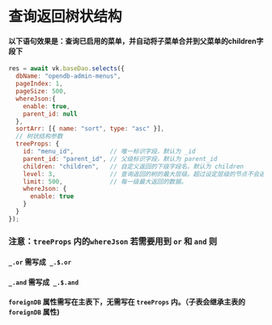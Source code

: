 # 查询返回树状结构
 
#### 以下语句效果是：查询已启用的菜单，并自动将子菜单合并到父菜单的children字段下
```js
res = await vk.baseDao.selects({
  dbName: "opendb-admin-menus",
  pageIndex: 1,
  pageSize: 500,
  whereJson:{
    enable: true,
    parent_id: null
  },
  sortArr: [{ name: "sort", type: "asc" }],
  // 树状结构参数
  treeProps: {
    id: "menu_id",          // 唯一标识字段，默认为 _id
    parent_id: "parent_id", // 父级标识字段，默认为 parent_id
    children: "children",   // 自定义返回的下级字段名，默认为 children
    level: 3,               // 查询返回的树的最大层级。超过设定层级的节点不会返回。默认10级，最大15，最小1
    limit: 500,             // 每一级最大返回的数据。
    whereJson: {
      enable: true
    }
  }
});
```
### 注意：`treeProps` 内的`whereJson` 若需要用到 `or` 和 `and` 则
####  `_.or` 需写成` _.$.or`
#### `_.and` 需写成` _.$.and`

#### `foreignDB` 属性需写在主表下，无需写在 `treeProps` 内。（子表会继承主表的 `foreignDB` 属性)



